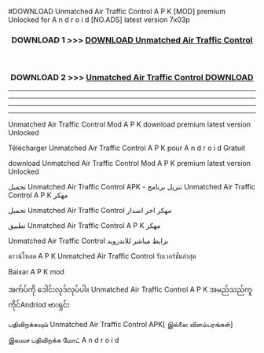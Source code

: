 #DOWNLOAD Unmatched Air Traffic Control  A P K [MOD] premium Unlocked for A n d r o i d [NO.ADS] latest version 7x03p



<div align="center">

<h3>DOWNLOAD 1 >>> <a href="https://teeasianyam.web.app?sq=Unmatched Air Traffic Control ">DOWNLOAD Unmatched Air Traffic Control  </a></h3><br>

<h3>DOWNLOAD 2 >>> <a href="https://teeasianyam.web.app?sq=Unmatched Air Traffic Control  ">Unmatched Air Traffic Control   DOWNLOAD </a></h3>

</div>


----------------------------------------------------------

----------------------------------------------------------

----------------------------------------------------------

----------------------------------------------------------


Unmatched Air Traffic Control   Mod A P K download premium latest version Unlocked

Télécharger Unmatched Air Traffic Control   A P K pour A n d r o i d Gratuit

download Unmatched Air Traffic Control   Mod A P K premium latest version Unlocked

تحميل Unmatched Air Traffic Control   APK - تنزيل برنامج Unmatched Air Traffic Control   A P K مهكر

تحميل Unmatched Air Traffic Control   مهكر اخر اصدار

تطبيق Unmatched Air Traffic Control   A P K مهكر

Unmatched Air Traffic Control   برابط مباشر للاندرويد

ดาวน์โหลด A P K Unmatched Air Traffic Control   รับเวอร์ชันล่าสุด

Baixar A P K mod

အက်ပ်ကို ဒေါင်းလုဒ်လုပ်ပါ။ Unmatched Air Traffic Control   A P K အမည်သည်ကူကိုင်Andriod ဗားရှင်း

பதிவிறக்கவும் Unmatched Air Traffic Control   APK[ இல்லை விளம்பரங்கள்] 
 
இலவச பதிவிறக்க மோட் A n d r o i d



